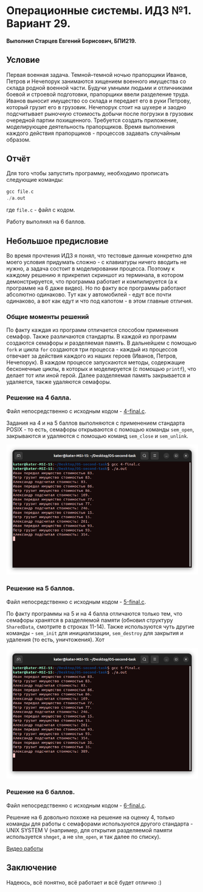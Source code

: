 # Операционные системы. ИДЗ №1. Вариант 29.

#### Выполнил Старцев Евгений Борисович, БПИ219.

## Условие

Первая военная задача. Темной–темной ночью прапорщики Иванов, Петров и Нечепорук занимаются хищением военного имущества
со склада родной военной части. Будучи умными людьми и
отличниками боевой и строевой подготовки, прапорщики ввели разделение труда. Иванов выносит имущество со склада и
передает его в руки Петрову, который грузит его в грузовик. Нечепорук стоит на
шухере и заодно подсчитывает рыночную стоимость добычи после погрузки в грузовик очередной партии похищенного. Требуется
создать приложение, моделирующее деятельность прапорщиков. Время выполнения каждого действия прапорщиков - процессов
задавать случайным образом.

## Отчёт

Для того чтобы запустить программу, необходимо прописать следующие команды:

```c
gcc file.c
./a.out
```

где `file.c` - файл с кодом.

Работу выполнял на 6 баллов.

## Небольшое предисловие

Во время прочтения ИДЗ я понял, что тестовые данные конкретно для моего условия придумать сложно - с клавиатуры ничего
вводить не нужно, а задача состоит в моделировании процесса. Поэтому к каждому решению я прикрепил скриншот из
терминала, в котором демонстрируется, что программа работает и компилируется (а к программе на 6 даже видео). Но по
факту все программы работают абсолютно одинаково. Тут как у автомобилей - едут все почти одинаково, а вот как едут и что
под капотом - в этом главные отличия.

### Общие моменты решений

По факту каждая из программ отличается способом применения семафор. Также различаются стандарты.
В каждой из программ создаются семафоры и разделяемая память. В дальнейшем с помощью `fork` и цикла `for` создаются
три процесса - каждый из процессов отвечает за действия каждого из наших героев (Иванов, Петров, Нечепорук). В каждом
процессе запускаются методы, содержащие бесконечные циклы, в которых и моделируется (с помощью `printf`), что делает
тот или иной герой. Далее разделяемая память закрывается и удаляется, также удаляются семафоры.

### Решение на 4 балла.

Файл непосредственно с исходным кодом - [4-final.c](4-final.c).

Задания на 4 и на 5 баллов выполняются с применением стандарта POSIX - то есть, семафоры открываются с помощью
команды `sem_open`, закрываются и
удаляются с помощью команд `sem_close` и `sem_unlink`.

![img](4-screenshot.png)

### Решение на 5 баллов.

Файл непосредственно с исходным кодом - [5-final.c](5-final.c).

По факту программы на 5 и на 4 балла отличаются только тем, что семафоры хранятся в разделяемой памяти (обновил
структуру `SharedData`, смотрите в строках 11-14). Также используются чуть другие команды - `sem_init` для
инициализации, `sem_destroy` для закрытия и удаления (то есть, уничтожения). Хот

![img](5-screenshot.png)

### Решение на 6 баллов.

Файл непосредственно с исходным кодом - [6-final.c](6-final.c).

Решение на 6 довольно похоже на решение на оценку 4, только команды для работы с семафорами используются другого
стандарта - UNIX SYSTEM V (например, для открытия разделяемой памяти используется `shmget`, а не `shm_open`, и так далее
по списку).

[Видео работы](6-video.webm)

## Заключение

Надеюсь, всё понятно, всё работает и всё будет отлично :)